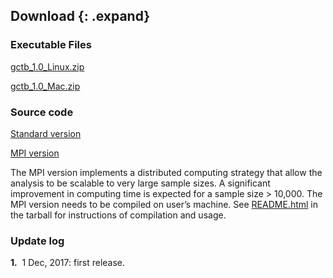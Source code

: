 
## Download {: .expand}
### Executable Files

[gctb\_1.0\_Linux.zip](download/gctb_1.0_Linux.zip)

[gctb\_1.0\_Mac.zip](download/gctb_1.0_Mac.zip)

### Source code
[Standard version](download/gctb_1.0_scr.zip)

[MPI version](download/gctb_1.0_mpi_scr.zip)

The MPI version implements a distributed computing strategy that allow the analysis to be scalable to very large sample sizes. A significant improvement in computing time is expected for a sample size > 10,000. The MPI version needs to be compiled on user’s machine. See [README.html](download/README.html) in the tarball for instructions of compilation and usage.


### Update log 


**1.**  1 Dec, 2017: first release.

